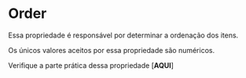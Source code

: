 # Order

Essa propriedade é responsável por determinar a ordenação dos itens.

Os únicos valores aceitos por essa propriedade são numéricos.

Verifique a parte prática dessa propriedade [**AQUI**]